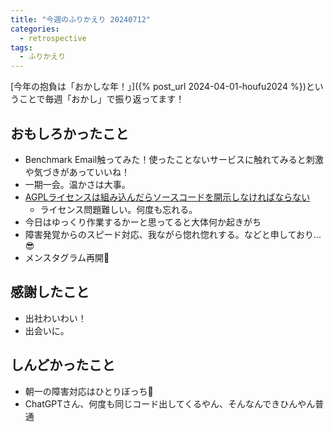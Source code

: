 ```yaml
---
title: "今週のふりかえり 20240712"
categories:
  - retrospective
tags:
  - ふりかえり
---
```


[今年の抱負は「おかしな年！」]({% post_url 2024-04-01-houfu2024 %})ということで毎週「おかし」で振り返ってます！  

## おもしろかったこと

- Benchmark Email触ってみた！使ったことないサービスに触れてみると刺激や気づきがあっていいね！
- 一期一会。温かさは大事。
- [AGPLライセンスは組み込んだらソースコードを開示しなければならない](https://qiita.com/tatsumi_t2/items/3da688a5123d37986331#agpl%E3%81%AE%E7%89%B9%E5%BE%B4)
  - ライセンス問題難しい。何度も忘れる。
- 今日はゆっくり作業するかーと思ってると大体何か起きがち
- 障害発覚からのスピード対応、我ながら惚れ惚れする。などと申しており...😎
- メンスタグラム再開🍜

## 感謝したこと

- 出社わいわい！
- 出会いに。

## しんどかったこと

- 朝一の障害対応はひとりぼっち🥲
- ChatGPTさん、何度も同じコード出してくるやん、そんなんできひんやん普通